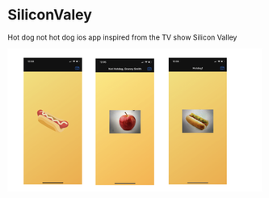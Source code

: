 # SiliconValey
Hot dog not hot dog ios app inspired from the TV show Silicon Valley

![](siliconValleyScreenshots.png)
